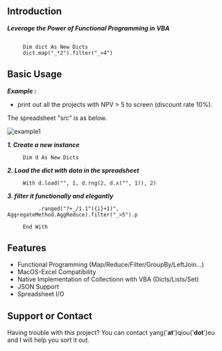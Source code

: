 ## Introduction

**_Leverage the Power of Functional Programming in VBA_**
```

     Dim dict As New Dicts
     dict.map("_*2").filter("_>4")

```


## Basic Usage
_**Example :**_ 
* print out all the projects with NPV > 5 to screen (discount rate 10%).

The spreadsheet "src" is as below.

![example1](http://qiou.eu/xl/example1.PNG "example1")


**_1. Create a new instance_**
```
     Dim d As New Dicts
```
**_2. Load the dict with data in the spreadsheet_**
```
     With d.load("", 1, d.rng(2, d.x("", 1)), 2)
```
**_3. filter it functionally and elegantly_**
```
          .ranged("?+_/1.1^({i}+1)", AggregateMethod.AggReduce).filter("_>5").p
          
     End With
```

## Features
- Functional Programming (Map/Reduce/Filter/GroupBy/LeftJoin...)
- MacOS-Excel Compatibility
- Native Implementation of Collectionn with VBA (Dicts/Lists/Set)
- JSON Support
- Spreadsheet I/O

## Support or Contact
Having trouble with this project? You can contact yang('__at__')qiou('__dot__')eu and I will help you sort it out.
